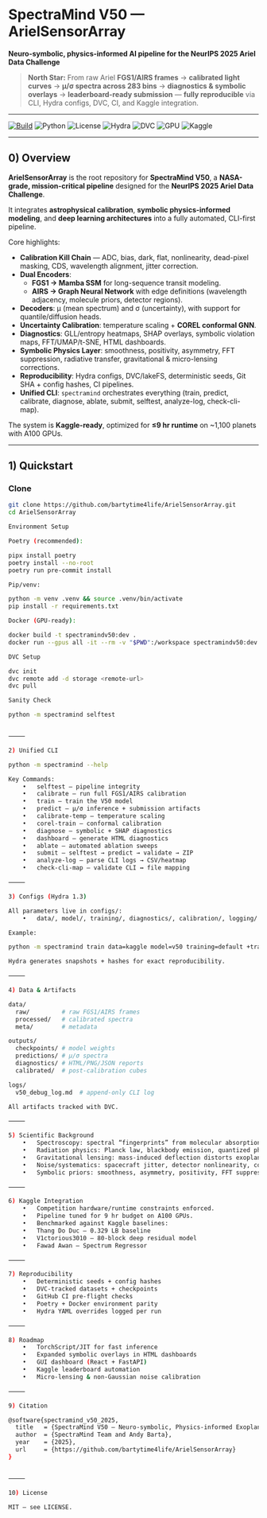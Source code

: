 # SpectraMind V50 — ArielSensorArray

**Neuro-symbolic, physics-informed AI pipeline for the NeurIPS 2025 Ariel Data Challenge**

> **North Star:** From raw Ariel **FGS1/AIRS frames** → **calibrated light curves** → **μ/σ spectra across 283 bins** → **diagnostics & symbolic overlays** → **leaderboard-ready submission** — **fully reproducible** via CLI, Hydra configs, DVC, CI, and Kaggle integration.

---

[![Build](https://img.shields.io/badge/CI-GitHub_Actions-blue.svg)](./.github/workflows/ci.yml)
![Python](https://img.shields.io/badge/python-3.10%2B-3776AB)
![License](https://img.shields.io/badge/license-MIT-green)
![Hydra](https://img.shields.io/badge/config-Hydra_1.3-blueviolet)
![DVC](https://img.shields.io/badge/data-DVC_3.x-945DD6)
![GPU](https://img.shields.io/badge/CUDA-12.x-76B900)
![Kaggle](https://img.shields.io/badge/platform-Kaggle-20BEFF)

---

## 0) Overview

**ArielSensorArray** is the root repository for **SpectraMind V50**, a **NASA-grade, mission-critical pipeline** designed for the **NeurIPS 2025 Ariel Data Challenge**.

It integrates **astrophysical calibration**, **symbolic physics-informed modeling**, and **deep learning architectures** into a fully automated, CLI-first pipeline.

Core highlights:

- **Calibration Kill Chain** — ADC, bias, dark, flat, nonlinearity, dead-pixel masking, CDS, wavelength alignment, jitter correction.  
- **Dual Encoders**:
  - **FGS1 → Mamba SSM** for long-sequence transit modeling.
  - **AIRS → Graph Neural Network** with edge definitions (wavelength adjacency, molecule priors, detector regions).  
- **Decoders**: μ (mean spectrum) and σ (uncertainty), with support for quantile/diffusion heads.  
- **Uncertainty Calibration**: temperature scaling + **COREL conformal GNN**.  
- **Diagnostics**: GLL/entropy heatmaps, SHAP overlays, symbolic violation maps, FFT/UMAP/t-SNE, HTML dashboards.  
- **Symbolic Physics Layer**: smoothness, positivity, asymmetry, FFT suppression, radiative transfer, gravitational & micro-lensing corrections.  
- **Reproducibility**: Hydra configs, DVC/lakeFS, deterministic seeds, Git SHA + config hashes, CI pipelines.  
- **Unified CLI**: `spectramind` orchestrates everything (train, predict, calibrate, diagnose, ablate, submit, selftest, analyze-log, check-cli-map).  

The system is **Kaggle-ready**, optimized for **≤9 hr runtime** on ~1,100 planets with A100 GPUs.

---

## 1) Quickstart

### Clone

```bash
git clone https://github.com/bartytime4life/ArielSensorArray.git
cd ArielSensorArray

Environment Setup

Poetry (recommended):

pipx install poetry
poetry install --no-root
poetry run pre-commit install

Pip/venv:

python -m venv .venv && source .venv/bin/activate
pip install -r requirements.txt

Docker (GPU-ready):

docker build -t spectramindv50:dev .
docker run --gpus all -it --rm -v "$PWD":/workspace spectramindv50:dev bash

DVC Setup

dvc init
dvc remote add -d storage <remote-url>
dvc pull

Sanity Check

python -m spectramind selftest


⸻

2) Unified CLI

python -m spectramind --help

Key Commands:
	•	selftest — pipeline integrity
	•	calibrate — run full FGS1/AIRS calibration
	•	train — train the V50 model
	•	predict — μ/σ inference + submission artifacts
	•	calibrate-temp — temperature scaling
	•	corel-train — conformal calibration
	•	diagnose — symbolic + SHAP diagnostics
	•	dashboard — generate HTML diagnostics
	•	ablate — automated ablation sweeps
	•	submit — selftest → predict → validate → ZIP
	•	analyze-log — parse CLI logs → CSV/heatmap
	•	check-cli-map — validate CLI ↔ file mapping

⸻

3) Configs (Hydra 1.3)

All parameters live in configs/:
	•	data/, model/, training/, diagnostics/, calibration/, logging/.

Example:

python -m spectramind train data=kaggle model=v50 training=default +training.seed=1337

Hydra generates snapshots + hashes for exact reproducibility.

⸻

4) Data & Artifacts

data/
  raw/         # raw FGS1/AIRS frames
  processed/   # calibrated spectra
  meta/        # metadata

outputs/
  checkpoints/ # model weights
  predictions/ # μ/σ spectra
  diagnostics/ # HTML/PNG/JSON reports
  calibrated/  # post-calibration cubes

logs/
  v50_debug_log.md  # append-only CLI log

All artifacts tracked with DVC.

⸻

5) Scientific Background
	•	Spectroscopy: spectral “fingerprints” from molecular absorption (H₂O, CO₂, CH₄, Na, K).
	•	Radiation physics: Planck law, blackbody emission, quantized photon energy.
	•	Gravitational lensing: mass-induced deflection distorts exoplanetary transit curves.
	•	Noise/systematics: spacecraft jitter, detector nonlinearity, cosmic rays.
	•	Symbolic priors: smoothness, asymmetry, positivity, FFT suppression.

⸻

6) Kaggle Integration
	•	Competition hardware/runtime constraints enforced.
	•	Pipeline tuned for 9 hr budget on A100 GPUs.
	•	Benchmarked against Kaggle baselines:
	•	Thang Do Duc — 0.329 LB baseline
	•	V1ctorious3010 — 80-block deep residual model
	•	Fawad Awan — Spectrum Regressor

⸻

7) Reproducibility
	•	Deterministic seeds + config hashes
	•	DVC-tracked datasets + checkpoints
	•	GitHub CI pre-flight checks
	•	Poetry + Docker environment parity
	•	Hydra YAML overrides logged per run

⸻

8) Roadmap
	•	TorchScript/JIT for fast inference
	•	Expanded symbolic overlays in HTML dashboards
	•	GUI dashboard (React + FastAPI)
	•	Kaggle leaderboard automation
	•	Micro-lensing & non-Gaussian noise calibration

⸻

9) Citation

@software{spectramind_v50_2025,
  title   = {SpectraMind V50 — Neuro-symbolic, Physics-informed Exoplanet Spectroscopy},
  author  = {SpectraMind Team and Andy Barta},
  year    = {2025},
  url     = {https://github.com/bartytime4life/ArielSensorArray}
}


⸻

10) License

MIT — see LICENSE.

